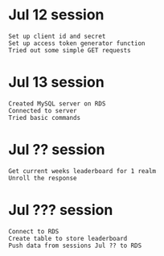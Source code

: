 # Jul 12 session
    Set up client id and secret
    Set up access token generator function
    Tried out some simple GET requests

# Jul 13 session
    Created MySQL server on RDS
    Connected to server
    Tried basic commands

# Jul ?? session
    Get current weeks leaderboard for 1 realm
    Unroll the response

# Jul ??? session
    Connect to RDS
    Create table to store leaderboard
    Push data from sessions Jul ?? to RDS
